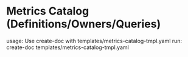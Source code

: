 # Metrics Catalog (Definitions/Owners/Queries)

usage: Use create-doc with templates/metrics-catalog-tmpl.yaml
run: create-doc templates/metrics-catalog-tmpl.yaml
